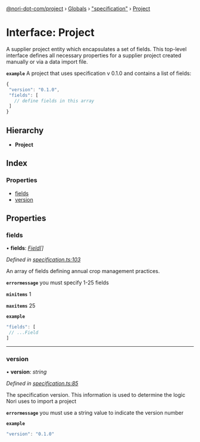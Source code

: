 [@nori-dot-com/project](../README.md) › [Globals](../globals.md) › ["specification"](../modules/_specification_.md) › [Project](_specification_.project.md)

# Interface: Project

A supplier project entity which encapsulates a set of fields. This top-level interface defines all necessary properties for a supplier project created manually or via a data import file.

**`example`** <caption>A project that uses specification v 0.1.0 and contains a list of fields:</caption>
```js
{
 "version": "0.1.0",
 "fields": [
   // define fields in this array
 ]
}
```

## Hierarchy

* **Project**

## Index

### Properties

* [fields](_specification_.project.md#fields)
* [version](_specification_.project.md#version)

## Properties

###  fields

• **fields**: *[Field](_specification_.field.md)[]*

*Defined in [specification.ts:103](https://github.com/nori-dot-eco/nori-dot-com/blob/f7a6776/packages/project/src/specification.ts#L103)*

An array of fields defining annual crop management practices.

**`errormessage`** you must specify 1-25 fields

**`minitems`** 1

**`maxitems`** 25

**`example`** 

```js
"fields": [
 // ...Field
]
```

___

###  version

• **version**: *string*

*Defined in [specification.ts:85](https://github.com/nori-dot-eco/nori-dot-com/blob/f7a6776/packages/project/src/specification.ts#L85)*

The specification version. This information is used to determine the logic Nori uses to import a project

**`errormessage`** you must use a string value to indicate the version number

**`example`** 

```js
"version": "0.1.0"
```
